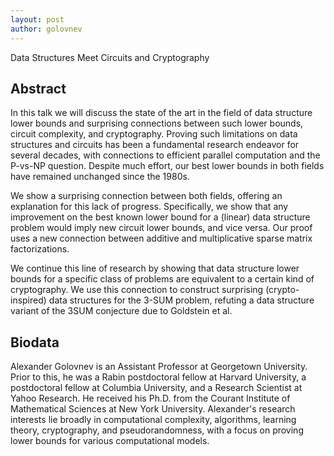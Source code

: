 ```yaml
---
layout: post
author: golovnev
---
```

Data Structures Meet Circuits and Cryptography

## Abstract
In this talk we will discuss the state of the art in the field of data structure lower bounds and surprising connections between such lower bounds, circuit complexity, and cryptography. Proving such limitations on data structures and circuits has been a fundamental research endeavor for several decades, with connections to efficient parallel computation and the P-vs-NP question. Despite much effort, our best lower bounds in both fields have remained unchanged since the 1980s.

We show a surprising connection between both fields, offering an explanation for this lack of progress. Specifically, we show that any improvement on the best known lower bound for a (linear) data structure problem would imply new circuit lower bounds, and vice versa. Our proof uses a new connection between additive and multiplicative sparse matrix factorizations.

We continue this line of research by showing that data structure lower bounds for a specific class of problems are equivalent to a certain kind of cryptography. We use this connection to construct surprising (crypto-inspired) data structures for the 3-SUM problem, refuting a data structure variant of the 3SUM conjecture due to Goldstein et al.

## Biodata
Alexander Golovnev is an Assistant Professor at Georgetown University. Prior to this, he was a Rabin postdoctoral fellow at Harvard University, a postdoctoral fellow at Columbia University, and a Research Scientist at Yahoo Research. He received his Ph.D. from the Courant Institute of Mathematical Sciences at New York University. Alexander's research interests lie broadly in computational complexity, algorithms, learning theory, cryptography, and pseudorandomness, with a focus on proving lower bounds for various computational models.
